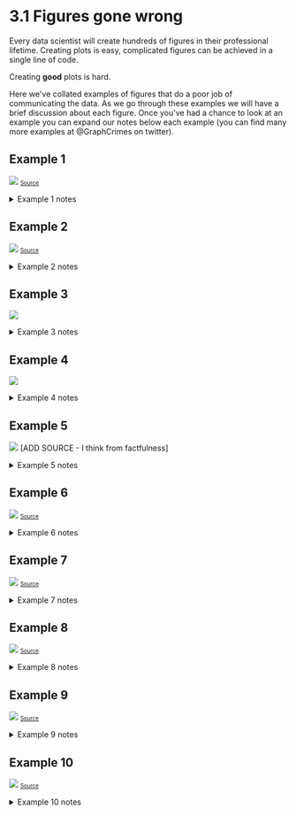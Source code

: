 # 3.1 Figures gone wrong

Every data scientist will create hundreds of figures in their professional lifetime. Creating plots is easy, complicated figures can be achieved in a single line of code.

Creating **good** plots is hard.

Here we've collated examples of figures that do a poor job of communicating the data. As we go through these examples we will have a brief discussion about each figure. Once you've had a chance to look at an example you can expand our notes below each example (you can find many more examples at @GraphCrimes on twitter).

## Example 1

![](https://i.imgur.com/u16vTqy.png)
<font size="1">[Source](https://www.callingbullshit.org/tools/tools_misleading_axes.html)</font>

<details>
    <summary>Example 1 notes</summary>
This figure is a classic example of misleading information. The axes does not start at zero so the effect is visually exaggerated, and we are not given the uncertainty around these averages. The reader is therefore unable to interpret the practical significance of any differences between groups.
</details>

## Example 2
![](https://i.imgur.com/K0MWcgq.jpg)
<font size="1">[Source](https://www.visualisingdata.com/2015/10/if-your-visuals-deceive-your-message-deceives/) </font>
<details>
    <summary>Example 2 notes</summary>
Here data has been selectively plotted to exaggerate an idea. There are a number of issues with this plot:

- We only have two data points for each trend, and it is practically impossible that the trend would be a perfect straight line. Rather, any trend would fluctuate year on year, this proposed difference between 2008 and 2013 may be within the bounds of an noisy signal.
-   If you look at the numbers there are clearly two axes at play, or at least no attempt has been made to represent the magnitude of the change realistically.
- Plotting these two data sources together here suggests there is a relationship between them (i.e. that the company _Planned Parenthood_ has redistributed resources from cancer screening to abortions). It is an ethical responsibility for any figure creator to ensure that your figure is not implying a conclusion that isn't supported by your data.

To illustrate how misleading this original figure is, here is an example of the same data visualised in a more responsible manner.

![](https://i.imgur.com/IPWnF0k.jpg)
[Source](https://twitter.com/emschuch/status/649690759453646848)
</details>



## Example 3
![](https://i.imgur.com/eHM3JzA.png)
<details>
    <summary>Example 3 notes</summary>
Example 3 is very confusing because the _scale_ of the x-axis is altered mid-plot. Even after reading the caption it is very difficult to get a feel for the data because the grid-lines give a powerful signal of uniformity. 
</details>

## Example 4
![](https://i.imgur.com/9lu7jVP.png)
<details>
    <summary>Example 4 notes</summary>
The phenomenon that this xkcd comic is getting at is _Normalisation_. Normalisation is where you alter a scale to be between zero and one (usually). Failure to normalise is when different measurements that themselves have different scales are plotted on the same scale. The comic shows the classic failure to normalise measurements by population. A variable that was consistently 10% of the population would appear to vary across the map.
</details>

## Example 5
![](https://i.imgur.com/Scf4Qlw.png)
[ADD SOURCE - I think from factfulness]
<details>
    <summary>Example 5 notes</summary>
Both these plots are examples of where using only averages means that the figure does not communicate all of the information, such as the spread of the distribution. 
    The _kernel density estimates_ (more on those in _Section 3.3_) below show a slice of one particular year, offering complementary information that allows us to interpret the averages in context.

![](https://i.imgur.com/LYySCdh.png)
</details>


## Example 6
![](https://i.imgur.com/adT9Snr.jpg)
<font size="1">[Source](https://badvisualisations.tumblr.com/post/184827953341/this-is-not-all-you-need-to-click-through-to-this)</font>
<details>
    <summary>Example 6 notes</summary>
This figure does not appear to have been created to clearly communicate data. There is far too much information on this figure to be able to intuitively grasp the message. A reader should be able to understand a figure quickly.
</details>

## Example 7
![](https://i.imgur.com/n72HXxI.jpg)
<font size="1">[Source](https://twitter.com/10DowningStreet/status/1322614557181960195)</font>
<details>
    <summary>Example 7 notes</summary>
This figure was presented quickly in a UK Government Covid briefing. In such a situation rapid and clear comprehension of figures is paramount. Here this figure is guilty of _overplotting_, which is attempting to squeeze too much information into one figure, ultimately rendering it difficult to comprehend.
</details>

## Example 8
 ![](https://i.imgur.com/FsnOPNO.png)
<font size="1">[Source](https://twitter.com/Rodpac/status/1250764503861600256?s=20)</font>
<details>
    <summary>Example 8 notes</summary>
Although you can see the relative pattern of the two signals, there is no y-axis! One can therefore not assess the magnitude of the difference.
</details>

## Example 9
![](https://i.imgur.com/q9r9GpE.png)
<font size="1">[Source](https://www.visualisingdata.com/)</font>
<details>
    <summary>Example 9 notes</summary>
Though this pie chart represents the data well there are confusing aesthetic choices. We have redundant information: there is really no need for the legend since all the slices of the pie chart are labelled anyway.
</details>


## Example 10
![](https://i.imgur.com/4OUGwbR.png)
<font size="1">[Source](https://badvisualisations.tumblr.com/post/184827953341/this-is-not-all-you-need-to-click-through-to-this)</font>
<details>
    <summary>Example 10 notes</summary>
Similarly to Example 10, the aesthetics of this graph detract from communicating the data. The y axis could be represented on a scale of millions (i.e. from 0 to $500), and there is no need to note all the data points. If one wants to write out the data, use a table!
</details>














